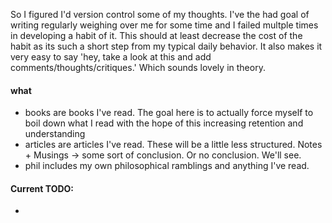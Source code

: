So I figured I'd version control some of my thoughts. I've the had goal of writing
regularly weighing over me for some time and I failed multple times in
developing a habit of it. This should at least decrease the cost of the habit
as its such a short step from my typical daily behavior. It also makes it very
easy to say 'hey, take a look at this and add comments/thoughts/critiques.'
Which sounds lovely in theory.

#### what
- books are books I've read. The goal here is to actually
  force myself to boil down what I read with the hope of this
  increasing retention and understanding
- articles are articles I've read. These will be a little
  less structured. Notes + Musings -> some sort of conclusion. Or no conclusion. We'll see.
- phil includes my own philosophical ramblings and anything I've read.

#### Current TODO:
-